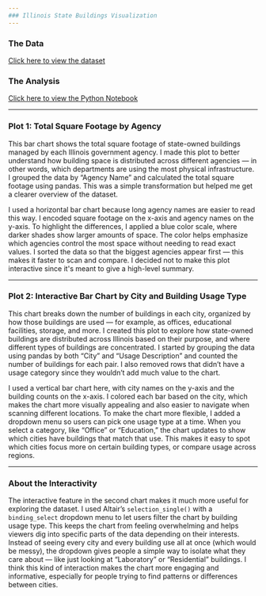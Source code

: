 ```yaml
---
### Illinois State Buildings Visualization
---
```


### The Data  
[Click here to view the dataset](https://raw.githubusercontent.com/UIUC-iSchool-DataViz/is445_data/main/building_inventory.csv)

### The Analysis  
[Click here to view the Python Notebook](https://github.com/Olivialxy/Olivialxy.github.io/blob/main/Workbook.ipynb)

---

### Plot 1: Total Square Footage by Agency

This bar chart shows the total square footage of state-owned buildings managed by each Illinois government agency. I made this plot to better understand how building space is distributed across different agencies — in other words, which departments are using the most physical infrastructure. I grouped the data by “Agency Name” and calculated the total square footage using pandas. This was a simple transformation but helped me get a clearer overview of the dataset. 

I used a horizontal bar chart because long agency names are easier to read this way. I encoded square footage on the x-axis and agency names on the y-axis. To highlight the differences, I applied a blue color scale, where darker shades show larger amounts of space. The color helps emphasize which agencies control the most space without needing to read exact values. I sorted the data so that the biggest agencies appear first — this makes it faster to scan and compare. I decided not to make this plot interactive since it's meant to give a high-level summary.

---

### Plot 2: Interactive Bar Chart by City and Building Usage Type

This chart breaks down the number of buildings in each city, organized by how those buildings are used — for example, as offices, educational facilities, storage, and more. I created this plot to explore how state-owned buildings are distributed across Illinois based on their purpose, and where different types of buildings are concentrated. I started by grouping the data using pandas by both “City” and “Usage Description” and counted the number of buildings for each pair. I also removed rows that didn’t have a usage category since they wouldn’t add much value to the chart.

I used a vertical bar chart here, with city names on the y-axis and the building counts on the x-axis. I colored each bar based on the city, which makes the chart more visually appealing and also easier to navigate when scanning different locations. To make the chart more flexible, I added a dropdown menu so users can pick one usage type at a time. When you select a category, like “Office” or “Education,” the chart updates to show which cities have buildings that match that use. This makes it easy to spot which cities focus more on certain building types, or compare usage across regions.

---

### About the Interactivity

The interactive feature in the second chart makes it much more useful for exploring the dataset. I used Altair’s `selection_single()` with a `binding_select` dropdown menu to let users filter the chart by building usage type. This keeps the chart from feeling overwhelming and helps viewers dig into specific parts of the data depending on their interests. Instead of seeing every city and every building use all at once (which would be messy), the dropdown gives people a simple way to isolate what they care about — like just looking at “Laboratory” or “Residential” buildings. I think this kind of interaction makes the chart more engaging and informative, especially for people trying to find patterns or differences between cities.
